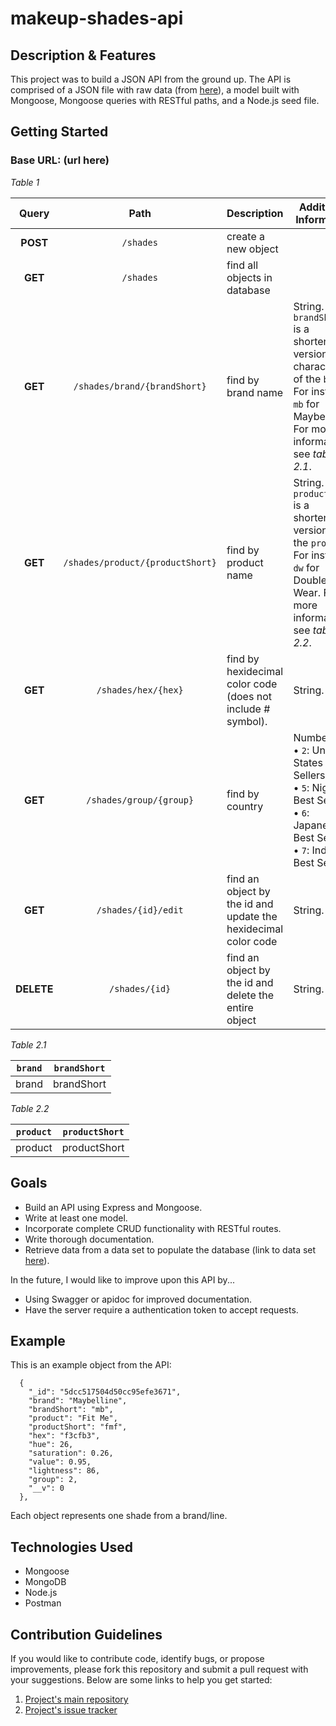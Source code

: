 # makeup-shades-api

## Description & Features
This project was to build a JSON API from the ground up. The API is comprised of a JSON file with raw data (from [here](https://github.com/the-pudding/data/tree/master/makeup-shades)), a model built with Mongoose, Mongoose queries with RESTful paths, and a Node.js seed file.

## Getting Started
### Base URL: (url here)
*Table 1*

| Query | Path | Description | Additional Information |
|:--------:|:-------:| ------------| ----|
| **POST** | `/shades` | create a new object |  |
| **GET** | `/shades` | find all objects in database |  |
| **GET** | `/shades/brand/{brandShort}` | find by brand name | String. `brandShort` is a shortened version (2-3 characters) of the `brand`. For instance, `mb` for Maybelline. For more information, see *table 2.1*. |
| **GET** | `/shades/product/{productShort}` | find by product name | String. `productShort` is a shortened version of the `product`. For instance, `dw` for Double Wear. For more information, see *table 2.2*. |
| **GET** | `/shades/hex/{hex}` | find by hexidecimal color code (does not include # symbol). | String. |
| **GET** | `/shades/group/{group}` | find by country | Number. <br/>&bull; `2`: United States Best Sellers. <br/>&bull; `5`: Nigerian Best Sellers. <br/>&bull; `6`: Japanese Best Sellers. <br/>&bull; `7`: Indian Best Sellers. |
| **GET** | `/shades/{id}/edit` | find an object by the id and update the hexidecimal color code | String. |
| **DELETE** | `/shades/{id}` | find an object by the id and delete the entire object | String. |

*Table 2.1*

| `brand` | `brandShort` |
|:----:|----------|
| brand | brandShort |

*Table 2.2*

| `product` | `productShort` |
|:----:|----------|
| product | productShort |

## Goals
* Build an API using Express and Mongoose.
* Write at least one model.
* Incorporate complete CRUD functionality with RESTful routes.
* Write thorough documentation.
* Retrieve data from a data set to populate the database (link to data set [here](https://github.com/the-pudding/data/tree/master/makeup-shades)).

In the future, I would like to improve upon this API by...
* Using Swagger or apidoc for improved documentation.
* Have the server require a authentication token to accept requests.

## Example
This is an example object from the API:
```
  {
    "_id": "5dcc517504d50cc95efe3671",
    "brand": "Maybelline",
    "brandShort": "mb",
    "product": "Fit Me",
    "productShort": "fmf",
    "hex": "f3cfb3",
    "hue": 26,
    "saturation": 0.26,
    "value": 0.95,
    "lightness": 86,
    "group": 2,
    "__v": 0
  },
```
Each object represents one shade from a brand/line.

## Technologies Used
* Mongoose
* MongoDB
* Node.js
* Postman

## Contribution Guidelines
If you would like to contribute code, identify bugs, or propose improvements, please fork this repository and submit a pull request with your suggestions. Below are some links to help you get started:
1. [Project's main repository](https://github.com/shelbyvjacobs/makeup-shades-api)
2. [Project's issue tracker](https://github.com/shelbyvjacobs/makeup-shades-api/issues)
